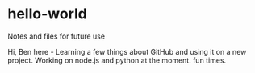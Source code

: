 # hello-world
Notes and files for future use

Hi, Ben here - Learning a few things about GitHub and using it on a new project.
Working on node.js and python at the moment. fun times.
